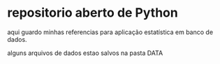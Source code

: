 # repositorio aberto de Python
aqui guardo minhas referencias para aplicação estatística em banco de dados.

alguns arquivos de dados estao salvos na pasta DATA
